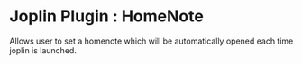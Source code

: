 # Joplin Plugin : HomeNote
Allows user to set a homenote which will be automatically opened each time joplin is launched. 
